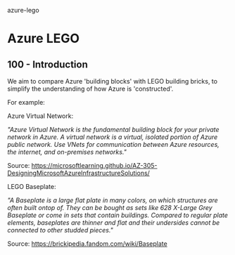 azure-lego
# Azure LEGO

## 100 - Introduction

We aim to compare Azure 'building blocks' with LEGO building bricks, to simplify the understanding of how Azure is 'constructed'.

For example:

Azure Virtual Network:

*"Azure Virtual Network is the fundamental building block for your private network in Azure. A virtual network is a virtual, isolated portion of Azure public network. Use VNets for communication between Azure resources, the internet, and on-premises networks."*

Source: https://microsoftlearning.github.io/AZ-305-DesigningMicrosoftAzureInfrastructureSolutions/

LEGO Baseplate:

*"A Baseplate is a large flat plate in many colors, on which structures are often built ontop of. They can be bought as sets like 628 X-Large Grey Baseplate or come in sets that contain buildings. Compared to regular plate elements, baseplates are thinner and flat and their undersides cannot be connected to other studded pieces."*

Source: https://brickipedia.fandom.com/wiki/Baseplate


